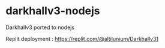 # darkhallv3-nodejs
Darkhallv3 ported to nodejs

Replit deployment : https://replit.com/@altilunium/Darkhallv31
